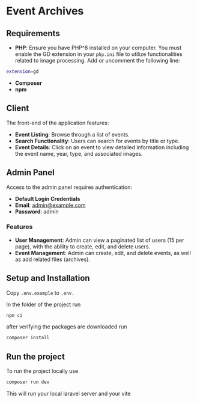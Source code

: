 # Event Archives

## Requirements

- **PHP**: Ensure you have PHP^8 installed on your computer. You must enable the GD extension in your `php.ini` file to utilize functionalities related to image processing. Add or uncomment the following line:

```bash
extension=gd
```


- **Composer**
- **npm**

## Client

The front-end of the application features:

- **Event Listing**: Browse through a list of events.
- **Search Functionality**: Users can search for events by title or type.
- **Event Details**: Click on an event to view detailed information including the event name, year, type, and associated images.

## Admin Panel

Access to the admin panel requires authentication:

- **Default Login Credentials**
- **Email**: admin@example.com
- **Password**: admin

### Features

- **User Management**: Admin can view a paginated list of users (15 per page), with the ability to create, edit, and delete users.
- **Event Management**: Admin can create, edit, and delete events, as well as add related files (archives).

## Setup and Installation

Copy ```.env.example``` to ```.env.```

In the folder of the project run
```bash
npm ci
```

after verifying the packages are downloaded run

```bash
composer install
```

## Run the project

To run the project locally use

```bash
composer run dev
```

This will run your local laravel server and your vite
